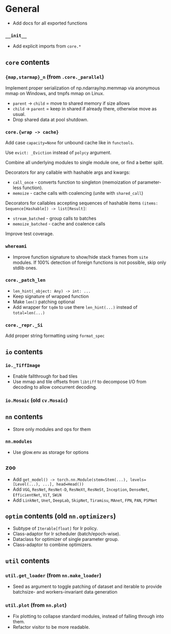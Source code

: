 # General

- Add docs for all exported functions

### `__init__`

- Add explicit imports from `core.*`

## `core` contents

### `{map,starmap}_n` (from `.core._parallel`)

Implement proper serialization of np.ndarray/np.memmap via anonymous mmap on Windows, and tmpfs mmap on Linux.

- `parent` -> `child` = move to shared memory if size allows
- `child` -> `parent` = keep in shared if already there, otherwise move as usual.
- Drop shared data at pool shutdown.

### `core.{wrap -> cache}`

Add case `capacity=None` for unbound cache like in `functools`.

Use `evict: _Eviction` instead of `polycy` argument.

Combine all underlying modules to single module one, or find a better split.

Decorators for any callable with hashable args and kwargs:

- `call_once` - converts function to singleton (memoization of parameter-less function).
- `memoize` - cache calls with coalencing (unite with `shared_call`)

Decorators for callables accepting sequences of hashable items `(items: Sequence[Hashable]) -> list[Result]`:

- `stream_batched` - group calls to batches
- `memoize_batched` - cache and coalence calls

Improve test coverage.

### `whereami`

- Improve function signature to show/hide stack frames from `site` modules.
  If 100% detection of foreign functions is not possible, skip only stdlib ones.

### `core._patch_len`

- `len_hint(_object: Any) -> int: ...`
- Keep signature of wrapped function
- Make `len()` patching optional
- Add wrapper for `tqdm` to use there `len_hint(...)` instead of `total=len(...)`

### `core._repr._Si`

Add proper string formatting using `format_spec`

## `io` contents

### `io._TiffImage`

- Enable fallthrough for bad tiles
- Use mmap and tile offsets from `libtiff` to decompose I/O from decoding to allow concurrent decoding.

### `io.Mosaic` (old `cv.Mosaic`)

## `nn` contents

- Store only modules and ops for them

### `nn.modules`

- Use glow.env as storage for options

## `zoo`

- Add `get_model() -> torch.nn.Module(stem=Stem(...), levels=[Level(...), ...], head=Head())`
- Add `VGG`, `ResNet`, `ResNet-D`, `ResNeXt`, `ResNeSt`, `Inception`, `DenseNet`, `EfficientNet`, `ViT`, `SWiN`
- Add `LinkNet`, `Unet`, `DeepLab`, `SkipNet`, `Tiramisu`, `MAnet`, `FPN`, `PAN`, `PSPNet`

## `optim` contents (old `nn.optimizers`)

- Subtype of `Iterable[float]` for lr policy.
- Class-adaptor for lr scheduler (batch/epoch-wise).
- Dataclass for optimizer of single parameter group.
- Class-adaptor to combine optimizers.

## `util` contents

### `util.get_loader` (from `nn.make_loader`)

- Seed as argument to toggle patching of dataset and iterable to provide batchsize- and workers-invariant data generation

### `util.plot` (from `nn.plot`)

- Fix plotting to collapse standard modules, instead of falling through into them.
- Refactor visitor to be more readable.
